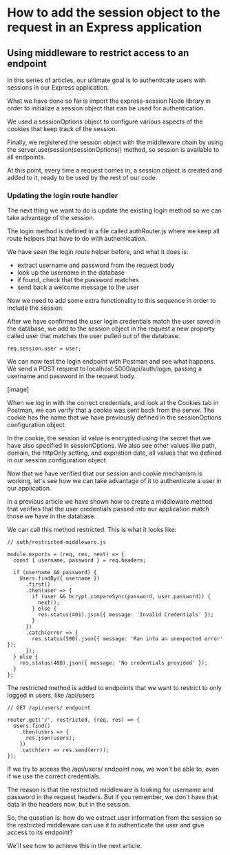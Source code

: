 # How to add the session object to the request in an Express application
## Using middleware to restrict access to an endpoint


In this series of articles, our ultimate goal is to authenticate users with sessions in our Express application.

What we have done so far is import the express-session Node library in order to initialize a session object that can be used for authentication.

We used a sessionOptions object to configure various aspects of the cookies that keep track of the session.

Finally, we registered the session object with the middleware chain by using the server.use(session(sessionOptions)) method, so session is available to all endpoints.

At this point, every time a request comes in, a session object is created and added to it, ready to be used by the rest of our code.

### Updating the login route handler

The next thing we want to do is update the existing login method so we can take advantage of the session.

The login method is defined in a file called authRouter.js where we keep all route helpers that have to do with authentication.

We have seen the login route helper before, and what it does is:

- extract username and password from the request body
- look up the username in the database
- if found, check that the password matches
- send back a welcome message to the user

Now we need to add some extra functionality to this sequence in order to include the session.

After we have confirmed the user login credentials match the user saved in the database, we add to the session object in the request a new property called user that matches the user pulled out of the database.

```
req.session.user = user;
```

We can now test the login endpoint with Postman and see what happens.
We send a POST request to localhost:5000/api/auth/login, passing a username and password in the request body.

[image]

When we log in with the correct credentials, and look at the Cookies tab in Postman, we can verify that a cookie was sent back from the server. The cookie has the name that we have previously defined in the sessionOptions configuration object.

In the cookie, the session id value is encrypted using the secret that we have also specified in sessionOptions. We also see other values like path, domain, the httpOnly setting, and expiration date, all values that we defined in our session configuration object.

Now that we have verified that our session and cookie mechanism is working, let's see how we can take advantage of it to authenticate a user in our application.

In a previous article we have shown how to create a middleware method that verifies that the user credentials passed into our application match those we have in the database.

We can call this method restricted. This is what it looks like:

```
// auth/restricted-middleware.js

module.exports = (req, res, next) => {
  const { username, password } = req.headers;

  if (username && password) {
    Users.findBy({ username })
      .first()
      .then(user => {
        if (user && bcrypt.compareSync(password, user.password)) {
          next();
        } else {
          res.status(401).json({ message: 'Invalid Credentials' });
        }
      })
      .catch(error => {
        res.status(500).json({ message: 'Ran into an unexpected error' });
      });
  } else {
    res.status(400).json({ message: 'No credentials provided' });
  }
};
```

The restricted method is added to endpoints that we want to restrict to only logged in users, like /api/users

```
// GET /api/users/ endpoint

router.get('/', restricted, (req, res) => {
  Users.find()
    .then(users => {
      res.json(users);
    })
    .catch(err => res.send(err));
});
```

If we try to access the /api/users/ endpoint now, we won't be able to, even if we use the correct credentials.

The reason is that the restricted middleware is looking for username and password in the request headers. But if you remember, we don't have that data in the headers now, but in the session.

So, the question is: how do we extract user information from the session so the restricted middleware can use it to authenticate the user and give access to its endpoint?

We'll see how to achieve this in the next article. 
